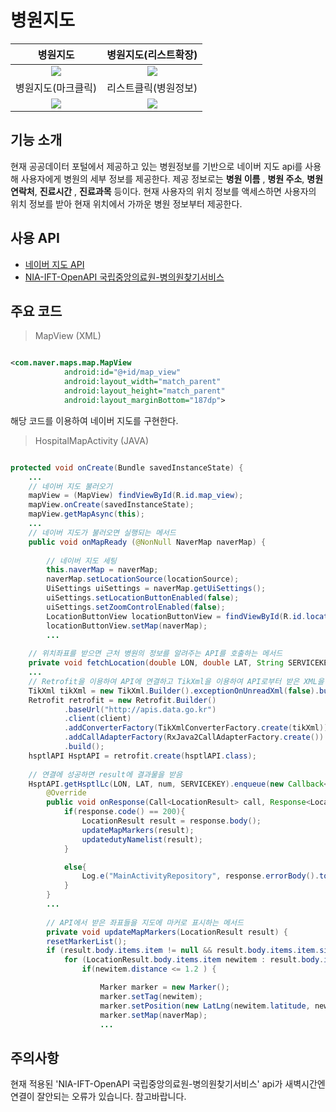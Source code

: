 # 병원지도

병원지도             |  병원지도(리스트확장)
:-------------------------:|:-------------------------:
![](https://user-images.githubusercontent.com/58100710/144922345-f37663cc-0a82-4df0-9a5b-3e78fb3cfa84.png)  |  ![](https://user-images.githubusercontent.com/58100710/144922370-a4720c5e-f0e9-4d67-b9c3-91fe183e393b.png)
병원지도(마크클릭)            |  리스트클릭(병원정보)
![](https://user-images.githubusercontent.com/58100710/144922377-58e668ca-d8ac-4e86-a7ea-5cd1af5da7b8.png)  |  ![](https://user-images.githubusercontent.com/58100710/144922401-759b48c3-d1a3-4fd1-ad88-43a14a17da46.png)

## 기능 소개
현재 공공데이터 포털에서 제공하고 있는 병원정보를 기반으로 네이버 지도 api를 사용해 사용자에게 병원의 세부 정보를 제공한다.
제공 정보로는 **병원 이름** , **병원 주소**, **병원 연락처**, **진료시간** , **진료과목** 등이다. 현재 사용자의 위치 정보를 액세스하면 사용자의 위치 정보를 받아 현재 위치에서 가까운 병원 정보부터 제공한다.

## 사용 API
- [네이버 지도 API](https://www.ncloud.com/product/applicationService/maps)
- [NIA-IFT-OpenAPI 국립중앙의료원-병의원찾기서비스](https://www.data.go.kr/data/15000736/openapi.do)

## 주요 코드
> MapView (XML)
```xml

<com.naver.maps.map.MapView
            android:id="@+id/map_view"
            android:layout_width="match_parent"
            android:layout_height="match_parent"
            android:layout_marginBottom="187dp">
```
해당 코드를 이용하여 네이버 지도를 구현한다.

>HospitalMapActivity (JAVA)
```java

protected void onCreate(Bundle savedInstanceState) {
    ...
    // 네이버 지도 불러오기
    mapView = (MapView) findViewById(R.id.map_view);
    mapView.onCreate(savedInstanceState);
    mapView.getMapAsync(this);    
    ...
    // 네이버 지도가 불러오면 실행되는 메서드
    public void onMapReady (@NonNull NaverMap naverMap) {
    
        // 네이버 지도 세팅
        this.naverMap = naverMap;
        naverMap.setLocationSource(locationSource);
        UiSettings uiSettings = naverMap.getUiSettings();
        uiSettings.setLocationButtonEnabled(false);
        uiSettings.setZoomControlEnabled(false);
        LocationButtonView locationButtonView = findViewById(R.id.locationbutton);
        locationButtonView.setMap(naverMap);
        ...
        
    // 위치좌표를 받으면 근처 병원의 정보를 알려주는 API를 호출하는 메서드
    private void fetchLocation(double LON, double LAT, String SERVICEKEY){
    ...
    // Retrofit을 이용하여 API에 연결하고 TikXml을 이용하여 API로부터 받은 XML을 java 클래스로 변환
    TikXml tikXml = new TikXml.Builder().exceptionOnUnreadXml(false).build();
    Retrofit retrofit = new Retrofit.Builder()
            .baseUrl("http://apis.data.go.kr")
            .client(client)
            .addConverterFactory(TikXmlConverterFactory.create(tikXml))
            .addCallAdapterFactory(RxJava2CallAdapterFactory.create())
            .build();
    hsptlAPI HsptAPI = retrofit.create(hsptlAPI.class);
        
    // 연결에 성공하면 result에 결과물을 받음
    HsptAPI.getHsptlLc(LON, LAT, num, SERVICEKEY).enqueue(new Callback<LocationResult>() {
        @Override
        public void onResponse(Call<LocationResult> call, Response<LocationResult> response) {
            if(response.code() == 200){
                LocationResult result = response.body();
                updateMapMarkers(result);
                updatedutyNamelist(result);
            }

            else{
                Log.e("MainActivityRepository", response.errorBody().toString());
            }
        }
        ...
            
        // API에서 받은 좌표들을 지도에 마커로 표시하는 메서드
        private void updateMapMarkers(LocationResult result) {
        resetMarkerList();
        if (result.body.items.item != null && result.body.items.item.size() > 0) {
            for (LocationResult.body.items.item newitem : result.body.items.item) {
                if(newitem.distance <= 1.2 ) {

                    Marker marker = new Marker();
                    marker.setTag(newitem);
                    marker.setPosition(new LatLng(newitem.latitude, newitem.longitude));
                    marker.setMap(naverMap);
                    ...
```
       



## 주의사항
현재 적용된 'NIA-IFT-OpenAPI 국립중앙의료원-병의원찾기서비스' api가 새벽시간엔 연결이 잘안되는 오류가 있습니다. 참고바랍니다.
